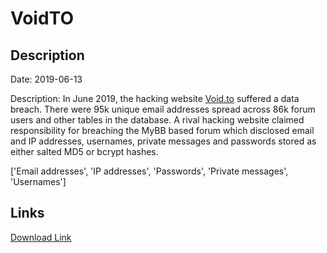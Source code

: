 # VoidTO

## Description

Date: 2019-06-13

Description:
In June 2019, the hacking website <a href="https://void.to/" target="_blank" rel="noopener">Void.to</a> suffered a data breach. There were 95k unique email addresses spread across 86k forum users and other tables in the database. A rival hacking website claimed responsibility for breaching the MyBB based forum which disclosed email and IP addresses, usernames, private messages and passwords stored as either salted MD5 or bcrypt hashes.


['Email addresses', 'IP addresses', 'Passwords', 'Private messages', 'Usernames']

## Links

[Download Link](https://link-to.net/1229997/834.6998644789859/dynamic/?r=dm9pZC50bw==)